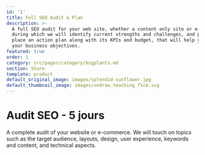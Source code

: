 ```yaml
---
id: '1'
title: Full SEO Audit & Plan
description: >-
  A full SEO audit for your web site, whether a content only site or e-commerce,
  during which we will identify current strengths and challenges, and put in
  place an action plan along with its KPIs and budget, that will help you reach
  your business objectives.
featured: true
order: 1
category: src/pages/category/bigplants.md
section: Store
template: product
default_original_image: images/splendid-sunflower.jpg
default_thumbnail_image: images/undraw_teaching_f1cm.svg
---
```

# Audit SEO - 5 jours

A complete audit of your website or e-commerce. We will touch on topics such as the target audience, layouts, design, user experience, keywords and content, and technical aspects. 
